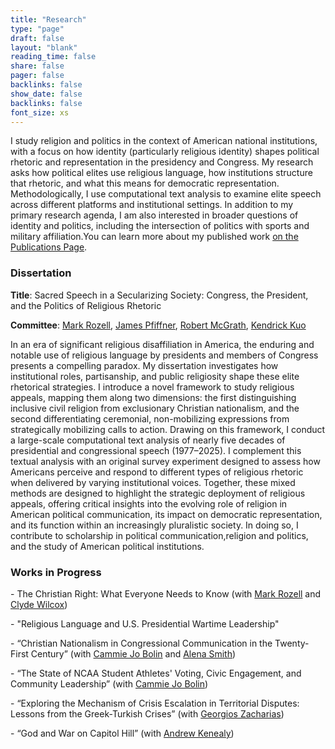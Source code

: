 ```yaml
---
title: "Research"
type: "page"
draft: false
layout: "blank"
reading_time: false
share: false
pager: false
backlinks: false
show_date: false
backlinks: false
font_size: xs
---
```

I study religion and politics in the context of American national institutions, with a focus on how identity (particularly religious identity) shapes political rhetoric and representation in the presidency and Congress. My research asks how political elites use religious language, how institutions structure that rhetoric, and what this means for democratic representation. Methodologically, I use computational text analysis to examine elite speech across different platforms and institutional settings. In addition to my primary research agenda, I am also interested in broader questions of identity and politics, including the intersection of politics with sports and military affiliation.You can learn more about my published work <a href="/publication/">on the Publications Page</a>.

<h3>Dissertation</h3>

**Title**: Sacred Speech in a Secularizing Society: Congress, the President, and the Politics of Religious Rhetoric

**Committee**: [Mark Rozell](https://markrozell.gmu.edu/), [James Pfiffner](https://pfiffner.gmu.edu/), [Robert McGrath](https://mcgrath.gmu.edu/), [Kendrick Kuo](https://kendrickkuo.com/)

In an era of significant religious disaffiliation in America, the enduring and notable use of religious language by presidents and members of Congress presents a compelling paradox. My dissertation investigates how institutional roles, partisanship, and public religiosity shape these elite rhetorical strategies. I introduce a novel framework to study religious appeals, mapping them along two dimensions: the first distinguishing inclusive civil religion from exclusionary Christian nationalism, and the second differentiating ceremonial, non-mobilizing expressions from strategically mobilizing calls to action. Drawing on this framework, I conduct a large-scale computational text analysis of nearly five decades of presidential and congressional speech (1977–2025). I complement this textual analysis with an original survey experiment designed to assess how Americans perceive and respond to different types of religious rhetoric when delivered by varying institutional voices. Together, these mixed methods are designed to highlight the strategic deployment of religious appeals, offering critical insights into the evolving role of religion in American political communication, its impact on democratic representation, and its function within an increasingly pluralistic society. In doing so, I contribute to scholarship in political communication,religion and politics, and the study of American political institutions.

<div style="flex: 1; min-width: 250px;">
  <h3>Works in Progress</h3>
  <p>
    - The Christian Right: What Everyone Needs to Know (with <a href="https://markrozell.gmu.edu/">Mark Rozell</a> and <a href="https://gufaculty360.georgetown.edu/s/contact/00336000014Rd1RAAS/clyde-clyde-wilcox">Clyde Wilcox</a>)
  </p>
  <p>
    - "Religious Language and U.S. Presidential Wartime Leadership"
  </p>
  <p>
    - “Christian Nationalism in Congressional Communication in the Twenty-First Century” (with <a href="https://www.cammiejobolin.com/">Cammie Jo Bolin</a> and <a href="https://www.linkedin.com/in/alenasmith/">Alena Smith</a>)
  </p>
  <p>
    - “The State of NCAA Student Athletes' Voting, Civic Engagement, and Community Leadership” (with <a href="https://www.cammiejobolin.com/">Cammie Jo Bolin</a>)
  </p>
  <p>
    - “Exploring the Mechanism of Crisis Escalation in Territorial Disputes: Lessons from the Greek-Turkish Crises” (with <a href="https://www.researchgate.net/profile/Georgios-Zacharias-3">Georgios Zacharias</a>)
  </p>
  <p>
    - “God and War on Capitol Hill” (with <a href="https://sites.google.com/view/andrewkenealy/about">Andrew Kenealy</a>)
  </p>
</div>


</div>

